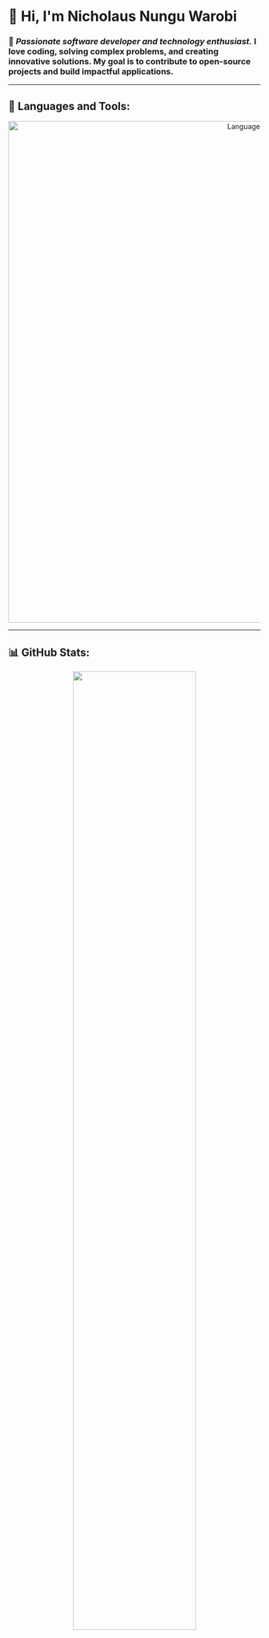 # 👋 Hi, I'm Nicholaus Nungu Warobi

### 🚀 *Passionate software developer and technology enthusiast.* I love coding, solving complex problems, and creating innovative solutions. My goal is to contribute to open-source projects and build impactful applications.

---

## 🚀 Languages and Tools:
<p align="center">
  <img src="https://skillicons.dev/icons?i=python,cpp,qt,cmake,django,r,flutter,aws,git,vscode,mysql" width="1000" alt="Languages and Tools">
</p>

---

## 📊 GitHub Stats:
<p align="center">
  <img src="https://github-readme-stats.vercel.app/api?username=Nicholauswarobi&show_icons=true&theme=radical" width="70%">
  <img src="https://github-readme-streak-stats.herokuapp.com/?user=Nicholauswarobi&theme=radical" width="70%">
</p>
<p align="center">
  <img src="https://github-readme-stats.vercel.app/api/top-langs/?username=Nicholauswarobi&layout=compact&theme=radical" width="70%">
</p>

---

## 🏆 GitHub Achievements:
<p align="center">
  <img src="https://github-profile-trophy.vercel.app/?username=Nicholauswarobi&theme=dracula&column=4" width=60% alt="GitHub Achievements">
</p>

---

## 🌐 Connect With Me:
<p align="center">
  <a href="https://www.instagram.com/nungu_nw?igsh=ZGUzMzM3NWJiOQ=="><img src="https://img.shields.io/badge/Instagram-E4405F?style=for-the-badge&logo=instagram&logoColor=white" alt="Instagram" width="150"></a>
  <a href="https://github.com/Nicholauswarobi"><img src="https://img.shields.io/badge/GitHub-181717?style=for-the-badge&logo=github&logoColor=white" alt="GitHub" width="150"></a>
  <a href="www.linkedin.com/in/nicholaus-nungu-3884b8365"><img src="https://img.shields.io/badge/LinkedIn-0A66C2?style=for-the-badge&logo=linkedin&logoColor=white" alt="LinkedIn" width="150"></a>
</p>
